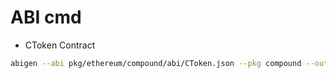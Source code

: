# ABI cmd

- CToken Contract

```sh
abigen --abi pkg/ethereum/compound/abi/CToken.json --pkg compound --out pkg/ethereum/compound/ctoken_contract.go --type CTokenContract
```
